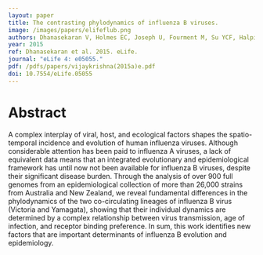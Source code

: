 ```yaml
---
layout: paper
title: The contrasting phylodynamics of influenza B viruses. 
image: /images/papers/elifeflub.png
authors: Dhanasekaran V, Holmes EC, Joseph U, Fourment M, Su YCF, Halpin R, Chuen RLT, Deng Y-M, Gunalan V, Lin X, Stockwell T, Federova NB, Zhou B, Spirason N, Kühnert D, Veronika B, Stadler T, Costa A-M, Dwyer S, Huang QS, Jennings L, Rawlinson W, Sullivan S, Hurt A, Maurer-Stroh S, Wentworth D, Smith GJD, Barr IG. 
year: 2015
ref: Dhanasekaran et al. 2015. eLife.
journal: "eLife 4: e05055."
pdf: /pdfs/papers/vijaykrishna(2015a)e.pdf
doi: 10.7554/eLife.05055
---
```


# Abstract

A complex interplay of viral, host, and ecological factors shapes the spatio-temporal incidence and evolution of human influenza viruses. 
Although considerable attention has been paid to influenza A viruses, a lack of equivalent data means that an integrated evolutionary and epidemiological framework has until now not been available for influenza B viruses, despite their significant disease burden. 
Through the analysis of over 900 full genomes from an epidemiological collection of more than 26,000 strains from Australia and New Zealand, we reveal fundamental differences in the phylodynamics of the two co-circulating lineages of influenza B virus (Victoria and Yamagata), showing that their individual dynamics are determined by a complex relationship between virus transmission, age of infection, and receptor binding preference. 
In sum, this work identifies new factors that are important determinants of influenza B evolution and epidemiology. 